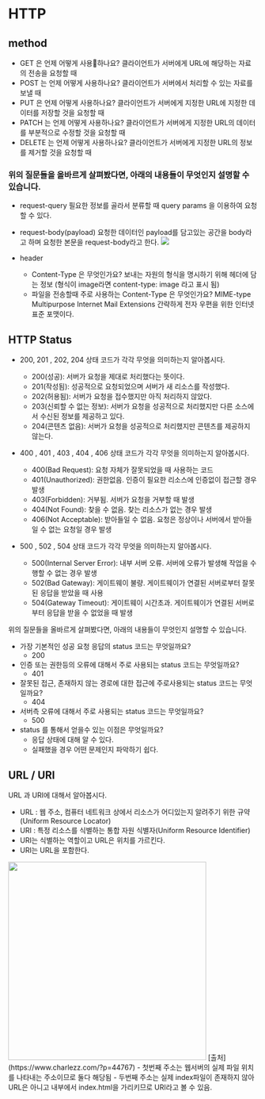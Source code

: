 # HTTP

## method

- GET 은 언제 어떻게 사용하나요?
클라이언트가 서버에게 URL에 해당하는 자료의 전송을 요청할 때 
- POST 는 언제 어떻게 사용하나요?
클라이언트가 서버에서 처리할 수 있는 자료를 보낼 때
- PUT 은 언제 어떻게 사용하나요?
클라이언트가 서버에게 지정한 URL에 지정한 데이터를 저장할 것을 요청할 때
- PATCH 는 언제 어떻게 사용하나요?
클라이언트가 서버에게 지정한 URL의 데이터를 부분적으로 수정할 것을 요청할 때
- DELETE 는 언제 어떻게 사용하나요?
클라이언트가 서버에게 지정한 URL의 정보를 제거할 것을 요청할 때

### 위의 질문들을 올바르게 살펴봤다면, 아래의 내용들이 무엇인지 설명할 수 있습니다.

- request-query
필요한 정보를 골라서 분류할 때 query params 을 이용하여 요청할 수 있다.
- request-body(payload)
요청한 데이터인 payload를 담고있는 공간을 body라고 하며 요청한 본문을 request-body라고 한다.
![](https://i.imgur.com/ie1Jlpr.png)


- header
    - Content-Type 은 무엇인가요? 
    보내는 자원의 형식을 명시하기 위해 헤더에 담는 정보
    (형식이 image라면 content-type: image 라고 표시 됨)
    - 파일을 전송할때 주로 사용하는 Content-Type 은 무엇인가요?
    MIME-type
    Multipurpose Internet Mail Extensions
    간략하게 전자 우편을 위한 인터넷 표준 포맷이다.

## HTTP Status

- 200, 201 , 202, 204 상태 코드가 각각 무엇을 의미하는지 알아봅시다.
    - 200(성공): 서버가 요청을 제대로 처리했다는 뜻이다. 
    - 201(작성됨): 성공적으로 요청되었으며 서버가 새 리소스를 작성했다.
    - 202(허용됨): 서버가 요청을 접수했지만 아직 처리하지 않았다.
    - 203(신뢰할 수 없는 정보): 서버가 요청을 성공적으로 처리했지만 다른 소스에서 수신된 정보를 제공하고 있다.
    - 204(콘텐츠 없음): 서버가 요청을 성공적으로 처리했지만 콘텐츠를 제공하지 않는다.

- 400 , 401 , 403 , 404 , 406 상태 코드가 각각 무엇을 의미하는지 알아봅시다.
    - 400(Bad Request): 요청 자체가 잘못되었을 때 사용하는 코드
    - 401(Unauthorized): 권한없음. 인증이 필요한 리소스에 인증없이 접근할 경우 발생
    - 403(Forbidden): 거부됨. 서버가 요청을 거부할 때 발생
    - 404(Not Found): 찾을 수 없음. 찾는 리소스가 없는 경우 발생
    - 406(Not Acceptable): 받아들일 수 없음. 요청은 정상이나 서버에서 받아들일 수 없는 요청일 경우 발생
    
- 500 , 502 , 504 상태 코드가 각각 무엇을 의미하는지 알아봅시다.
    - 500(Internal Server Error): 내부 서버 오류. 서버에 오류가 발생해 작업을 수행할 수 없는 경우 발생
    - 502(Bad Gateway): 게이트웨이 불량. 게이트웨이가 연결된 서버로부터 잘못된 응답을 받았을 때 사용
    - 504(Gateway Timeout): 게이트웨이 시간초과. 게이트웨이가 연결된 서버로부터 응답을 받을 수 없었을 때 발생

위의 질문들을 올바르게 살펴봤다면, 아래의 내용들이 무엇인지 설명할 수 있습니다.

- 가장 기본적인 성공 요청 응답의 status 코드는 무엇일까요?
   - 200
- 인증 또는 권한등의 오류에 대해서 주로 사용되는 status 코드는 무엇일까요?
   - 401
- 잘못된 접근, 존재하지 않는 경로에 대한 접근에 주로사용되는 status 코드는 무엇일까요?
   - 404
- 서버측 오류에 대해서 주로 사용되는 status 코드는 무엇일까요?
   - 500
- status 를 통해서 얻을수 있는 이점은 무엇일까요?
   - 응답 상태에 대해 알 수 있다.
   - 실패했을 경우 어떤 문제인지 파악하기 쉽다.

## URL / URI

URL 과 URI에 대해서 알아봅시다.
- URL : 웹 주소, 컴퓨터 네트워크 상에서 리소스가 어디있는지 알려주기 위한 규약 (Uniform Resource Locator)
- URI : 특정 리소스를 식별하는 통합 자원 식별자(Uniform Resource Identifier) 
- URI는 식별하는 역할이고 URL은 위치를 가르킨다.
- URI는 URL을 포함한다.

<img src="https://i.imgur.com/ZP6001Q.png" width="400">
[출처](https://www.charlezz.com/?p=44767)
- 첫번째 주소는 웹서버의 실제 파일 위치를 나타내는 주소이므로 둘다 해당됨
- 두번째 주소는 실제 index파일이 존재하지 않아 URL은 아니고 내부에서 index.html을 가리키므로 URI라고 볼 수 있음.

